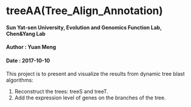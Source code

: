 # treeAA(Tree_Align_Annotation)

#### Sun Yat-sen University, Evolution and Genomics Function Lab, Chen&Yang Lab
#### Author : Yuan Meng
#### Date : 2017-10-10

This project is to present and visualize the results from dynamic tree blast algorithms:  
1. Reconstruct the trees: treeS and treeT.
2. Add the expression level of genes on the branches of the tree.
